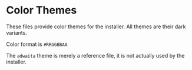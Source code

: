 # Color Themes

These files provide color themes for the installer. All themes are their dark variants.

Color format is `#RRGGBBAA`

The `adwaita` theme is merely a reference file, it is not actually used by the installer.
